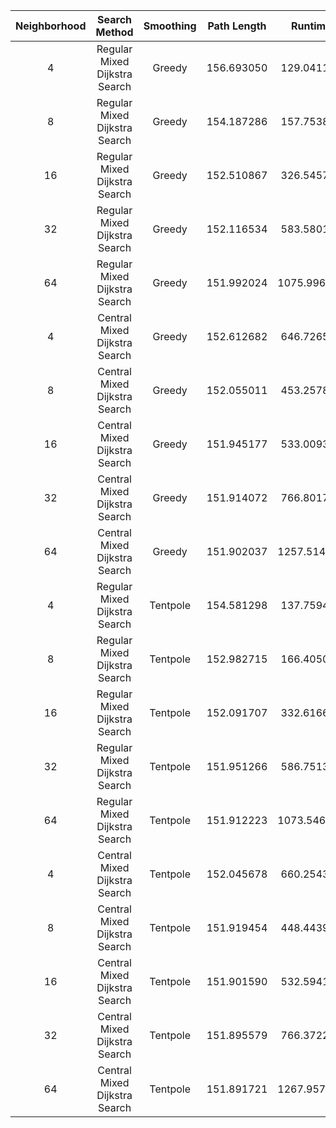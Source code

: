 |Neighborhood|Search Method|Smoothing|Path Length|Runtime|
|:----------:|:-----------:|:-------:|:--------:|:-----:|
|4|Regular Mixed Dijkstra Search|Greedy|156.693050|129.041187|
|8|Regular Mixed Dijkstra Search|Greedy|154.187286|157.753866|
|16|Regular Mixed Dijkstra Search|Greedy|152.510867|326.545713|
|32|Regular Mixed Dijkstra Search|Greedy|152.116534|583.580117|
|64|Regular Mixed Dijkstra Search|Greedy|151.992024|1075.996507|
|4|Central Mixed Dijkstra Search|Greedy|152.612682|646.726533|
|8|Central Mixed Dijkstra Search|Greedy|152.055011|453.257861|
|16|Central Mixed Dijkstra Search|Greedy|151.945177|533.009315|
|32|Central Mixed Dijkstra Search|Greedy|151.914072|766.801755|
|64|Central Mixed Dijkstra Search|Greedy|151.902037|1257.514665|
|4|Regular Mixed Dijkstra Search|Tentpole|154.581298|137.759488|
|8|Regular Mixed Dijkstra Search|Tentpole|152.982715|166.405091|
|16|Regular Mixed Dijkstra Search|Tentpole|152.091707|332.616671|
|32|Regular Mixed Dijkstra Search|Tentpole|151.951266|586.751369|
|64|Regular Mixed Dijkstra Search|Tentpole|151.912223|1073.546127|
|4|Central Mixed Dijkstra Search|Tentpole|152.045678|660.254336|
|8|Central Mixed Dijkstra Search|Tentpole|151.919454|448.443992|
|16|Central Mixed Dijkstra Search|Tentpole|151.901590|532.594152|
|32|Central Mixed Dijkstra Search|Tentpole|151.895579|766.372283|
|64|Central Mixed Dijkstra Search|Tentpole|151.891721|1267.957524|
